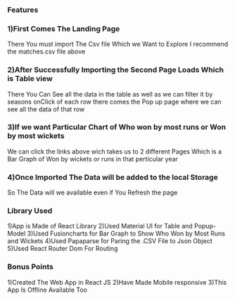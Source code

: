 ### Features
### 1)First Comes The Landing Page
There You must import The Csv file Which we Want to Explore
I recommend the matches.csv file above

### 2)After Successfully Importing the Second Page Loads Which is Table view
There You Can See all the data in the table as well as we can filter it by seasons 
onClick of each row there comes the Pop up page where we can see all the data of that row

### 3)If we want Particular Chart of Who won by most runs or Won by most wickets
We can click the links above wich takes us to 2 different Pages Which is a Bar Graph of 
Won by wickets or runs in that perticular year

### 4)Once Imported The Data will be added to the local Storage 
So The Data will we available even if You Refresh the page 

### Library Used
1)App is Made of React Library
2)Used Material UI for Table and Popup-Model
3)Used Fusioncharts for Bar Graph to Show Who Won by Most Runs and Wickets
4)Used Papaparse for Paring the .CSV File to Json Object
5)Used React Router Dom For Routing

### Bonus Points
1)Created The Web App in React JS
2)Have Made Mobile responsive
3)This App Is Offline Available Too